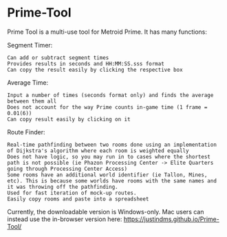 # Prime-Tool

Prime Tool is a multi-use tool for Metroid Prime. It has many functions:

Segment Timer:

    Can add or subtract segment times
    Provides results in seconds and HH:MM:SS.sss format
    Can copy the result easily by clicking the respective box

Average Time:

    Input a number of times (seconds format only) and finds the average between them all
    Does not account for the way Prime counts in-game time (1 frame = 0.01(6))
    Can copy result easily by clicking on it

Route Finder:

    Real-time pathfinding between two rooms done using an implementation of Dijkstra's algorithm where each room is weighted equally
    Does not have logic, so you may run in to cases where the shortest path is not possible (ie Phazon Processing Center -> Elite Quarters going through Processing Center Access)
    Some rooms have an additional world identifier (ie Tallon, Mines, etc). This is because some worlds have rooms with the same names and it was throwing off the pathfinding.
    Used for fast iteration of mock-up routes.
    Easily copy rooms and paste into a spreadsheet

Currently, the downloadable version is Windows-only. Mac users can instead use the in-browser version here: https://justindms.github.io/Prime-Tool/
